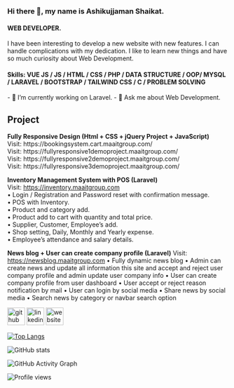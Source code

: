 ### Hi there 👋, my name is Ashikujjaman Shaikat.
#### WEB DEVELOPER.

I have been interesting to develop a new website with new features. I can handle complications with my dedication. I like to learn new things and have so much curiosity about Web Development. 

<h4>Skills: VUE JS / JS / HTML / CSS / PHP / DATA STRUCTURE / OOP/ MYSQL / LARAVEL / BOOTSTRAP / TAILWIND CSS / C / PROBLEM SOLVING </h4>
- 🔭 I’m currently working on Laravel. 
- 💬 Ask me about Web Development. 

<h2>Project</h2>
<b>Fully Responsive Design (Html + CSS + jQuery Project + JavaScript) </b> <br>
      Visit: https://bookingsystem.cart.maaitgroup.com/ <br>
      Visit: https://fullyresponsive1demoproject.maaitgroup.com/ <br>
      Visit: https://fullyresponsive2demoproject.maaitgroup.com/ <br>
      Visit: https://fullyresponsive3demoproject.maaitgroup.com/ <br>

<b>Inventory Management System with POS (Laravel)</b> <br>
Visit: https://inventory.maaitgroup.com <br>
      • Login / Registration and Password reset with confirmation message. <br>
      • POS with Inventory. <br>
      • Product and category add. <br>
      • Product add to cart with quantity and total price. <br>
      • Supplier, Customer, Employee’s add. <br>
      • Shop setting, Daily, Monthly and Yearly expense. <br>
      • Employee’s attendance and salary details. <br>

<b>News blog + User can create company profile (Laravel)</b>
Visit: https://newsblog.maaitgroup.com
      • Fully dynamic news blog
      • Admin can create news and update all information this site and accept and reject user
      company profile and admin update user company info
      • User can create company profile from user dashboard
      • User accept or reject reason notification by mail
      • User can login by social media
      • Share news by social media
      • Search news by category or navbar search option




[<img src='https://cdn.jsdelivr.net/npm/simple-icons@3.0.1/icons/github.svg' alt='github' height='40'>](https://github.com/mrshaikat)  [<img src='https://cdn.jsdelivr.net/npm/simple-icons@3.0.1/icons/linkedin.svg' alt='linkedin' height='40'>](https://www.linkedin.com/in/shaikat63/)  [<img src='https://cdn.jsdelivr.net/npm/simple-icons@3.0.1/icons/icloud.svg' alt='website' height='40'>](https://www.maaitgroup.com/)  


[![Top Langs](https://github-readme-stats.vercel.app/api/top-langs/?username=mrshaikat)](https://github.com/anuraghazra/github-readme-stats)

![GitHub stats](https://github-readme-stats.vercel.app/api?username=mrshaikat&show_icons=true&count_private=true)  

![GitHub Activity Graph](https://activity-graph.herokuapp.com/graph?username=mrshaikat)  

![Profile views](https://gpvc.arturio.dev/mrshaikat)  
